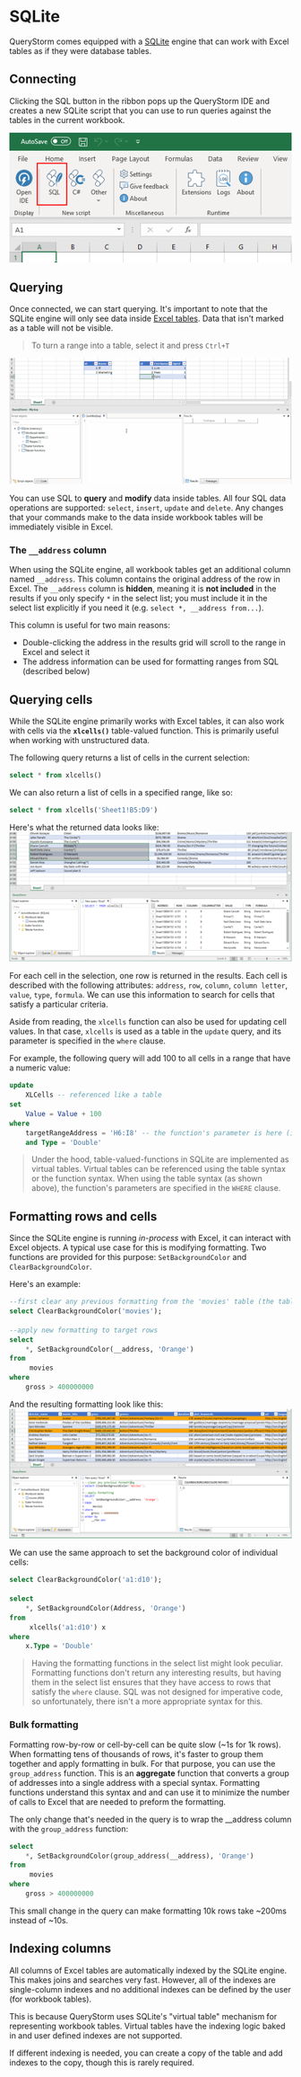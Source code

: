 # SQLite

QueryStorm comes equipped with a [SQLite](https://www.sqlite.org) engine that can work with Excel tables as if they were database tables.

## Connecting

Clicking the SQL button in the ribbon pops up the QueryStorm IDE and creates a new SQLite script that you can use to run queries against the tables in the current workbook.

![Connect to workbook](../Images/connect_sql.png)

## Querying

Once connected, we can start querying. It's important to note that the SQLite engine will only see data inside [Excel tables](http://www.excel-easy.com/data-analysis/tables.html "Excel tables intro"). Data that isn't marked as a table will not be visible.

> To turn a range into a table, select it and press `Ctrl+T`

![Querying with SQLite](../Images/sql_querying.gif)

You can use SQL to **query** and **modify** data inside tables. All four SQL data operations are supported: `select`, `insert`, `update` and `delete`. Any changes that your commands make to the data inside workbook tables will be immediately visible in Excel.

### The `__address` column

When using the SQLite engine, all workbook tables get an additional column named `__address`. This column contains the original address of the row in Excel. The `__address` column is **hidden**, meaning it is **not included** in the results if you only specify `*` in the select list; you must include it in the select list explicitly if you need it (e.g. `select *, __address from...`).

This column is useful for two main reasons:

- Double-clicking the address in the results grid will scroll to the range in Excel and select it
- The address information can be used for formatting ranges from SQL (described below)

## Querying cells

While the SQLite engine primarily works with Excel tables, it can also work with cells via the **`xlcells()`** table-valued function. This is primarily useful when working with unstructured data.

The following query returns a list of cells in the current selection:

```sql
select * from xlcells()
```

We can also return a list of cells in a specified range, like so:

``` sql
select * from xlcells('Sheet1!B5:D9')
```

Here's what the returned data looks like:
![Cells query](../Images/xlcells.png)

For each cell in the selection, one row is returned in the results. Each cell is described with the following attributes: `address`, `row`, `column`, `column letter`, `value`, `type`, `formula`. We can use this information to search for cells that satisfy a particular criteria.

Aside from reading, the `xlcells` function can also be used for updating cell values. In that case, `xlcells` is used as a table in the `update` query, and its parameter is specified in the `where` clause.

For example, the following query will add 100 to all cells in a range that have a numeric value:

```sql
update
	XLCells -- referenced like a table
set
	Value = Value + 100
where
	targetRangeAddress = 'H6:I8' -- the function's parameter is here (it's visible in autocomplete)
	and Type = 'Double'
```

> Under the hood, table-valued-functions in SQLite are implemented as virtual tables. Virtual tables can be referenced using the table syntax or the function syntax. When using the table syntax (as shown above), the function's parameters are specified in the `WHERE` clause.

## Formatting rows and cells

Since the SQLite engine is running *in-process* with Excel, it can interact with Excel objects. A typical use case for this is modifying formatting. Two functions are provided for this purpose: `SetBackgroundColor` and `ClearBackgroundColor`.

Here's an example:

```sql
--first clear any previous formatting from the 'movies' table (the table name is used as the address)
select ClearBackgroundColor('movies');

--apply new formatting to target rows
select
	*, SetBackgroundColor(__address, 'Orange')
from
	 movies
where
	gross > 400000000
```

And the resulting formatting look like this:
![Formatting rows example](../Images/setbackgroundcolor.png)

We can use the same approach to set the background color of individual cells:

```sql
select ClearBackgroundColor('a1:d10');

select
	*, SetBackgroundColor(Address, 'Orange')
from
	 xlcells('a1:d10') x
where
	x.Type = 'Double'
```

> Having the formatting functions in the select list might look peculiar. Formatting functions don't return any interesting results, but having them in the select list ensures that they have access to rows that satisfy the `where` clause. SQL was not designed for imperative code, so unfortunately, there isn't a more appropriate syntax for this.

### Bulk formatting

Formatting row-by-row or cell-by-cell can be quite slow (~1s for 1k rows). When formatting tens of thousands of rows, it's faster to group them together and apply formatting in bulk. For that purpose, you can use the `group_address` function. This is an **aggregate** function that converts a group of addresses into a single address with a special syntax. Formatting functions understand this syntax and and can use it to minimize the number of calls to Excel that are needed to preform the formatting.

The only change that's needed in the query is to wrap the __address column with the `group_address` function:

```sql
select
	*, SetBackgroundColor(group_address(__address), 'Orange')
from
	 movies
where
	gross > 400000000
```

This small change in the query can make formatting 10k rows take ~200ms instead of ~10s.

## Indexing columns

All columns of Excel tables are automatically indexed by the SQLite engine. This makes joins and searches very fast. However, all of the indexes are single-column indexes and no additional indexes can be defined by the user (for workbook tables).

This is because QueryStorm uses SQLite's "virtual table" mechanism for representing workbook tables. Virtual tables have the indexing logic baked in and user defined indexes are not supported.

If different indexing is needed, you can create a copy of the table and add indexes to the copy, though this is rarely required.
